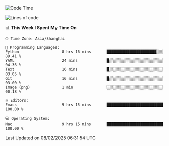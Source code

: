 <!--START_SECTION:waka-->
![Code Time](http://img.shields.io/badge/Code%20Time-2%2C514%20hrs%2015%20mins-blue)

![Lines of code](https://img.shields.io/badge/From%20Hello%20World%20I%27ve%20Written-335.2%20thousand%20lines%20of%20code-blue)

📊 **This Week I Spent My Time On** 

```text
🕑︎ Time Zone: Asia/Shanghai

💬 Programming Languages: 
Python                   8 hrs 16 mins       ██████████████████████░░░   89.41 % 
YAML                     24 mins             █░░░░░░░░░░░░░░░░░░░░░░░░   04.36 % 
Text                     16 mins             █░░░░░░░░░░░░░░░░░░░░░░░░   03.05 % 
Git                      16 mins             █░░░░░░░░░░░░░░░░░░░░░░░░   03.00 % 
Image (png)              1 min               ░░░░░░░░░░░░░░░░░░░░░░░░░   00.18 % 

🔥 Editors: 
Emacs                    9 hrs 15 mins       █████████████████████████   100.00 % 

💻 Operating System: 
Mac                      9 hrs 15 mins       █████████████████████████   100.00 % 
```


 Last Updated on 08/02/2025 06:31:54 UTC
<!--END_SECTION:waka-->
